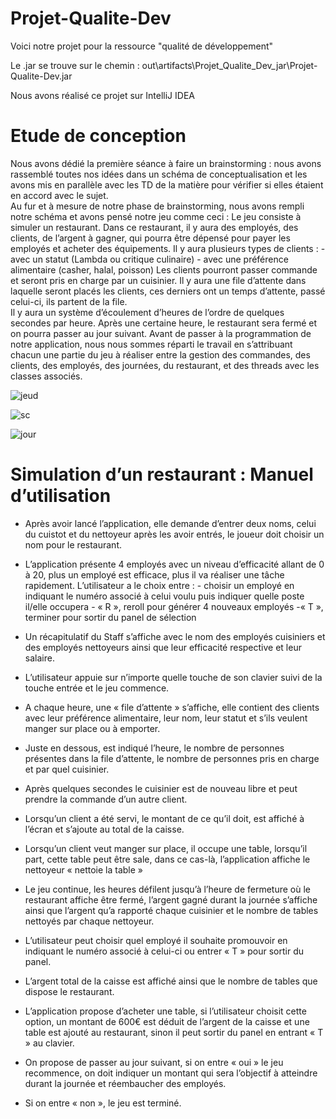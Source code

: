 # Projet-Qualite-Dev

Voici notre projet pour la ressource "qualité de développement"


Le .jar se trouve sur le chemin : out\artifacts\Projet_Qualite_Dev_jar\Projet-Qualite-Dev.jar

Nous avons réalisé ce projet sur IntelliJ IDEA






# Etude de conception

Nous avons dédié la première séance à faire un brainstorming : nous avons rassemblé toutes nos idées dans un schéma de conceptualisation et les avons mis en parallèle avec les TD de la matière pour vérifier si elles étaient en accord avec le sujet.  
Au fur et à mesure de notre phase de brainstorming, nous avons rempli notre schéma et avons pensé notre jeu comme ceci :
Le jeu consiste à simuler un restaurant. 
Dans ce restaurant, il y aura des employés, des clients, de l’argent à gagner, qui pourra être dépensé pour payer les employés et acheter des équipements.
Il y aura plusieurs types de clients :
                                - avec un statut (Lambda ou critique culinaire)
                                - avec une préférence alimentaire (casher, halal, poisson)
Les clients pourront passer commande et seront pris en charge par un cuisinier.
Il y aura une file d’attente dans laquelle seront placés les clients, ces derniers ont un temps d’attente, passé celui-ci, ils partent de la file.  
Il y aura un système d’écoulement d’heures de l’ordre de quelques secondes par heure. Après une certaine heure, le restaurant sera fermé et on pourra passer au jour suivant. 
Avant de passer à la programmation de notre application, nous nous sommes réparti le travail en s’attribuant chacun une partie du jeu à réaliser entre la gestion des commandes, des clients, des employés, des journées, du restaurant, et des threads avec les classes associés. 

![jeud](https://user-images.githubusercontent.com/92530859/207983204-f7db10d7-d47f-4941-b99d-f8cd2aae57e1.PNG)

![sc](https://user-images.githubusercontent.com/92530859/207983283-15d9d814-05a0-488e-a351-e95860445529.PNG)

![jour](https://user-images.githubusercontent.com/92530859/207983313-598e0877-28fe-43f2-9009-d7e6e0eec7a5.PNG)

# Simulation d’un restaurant : Manuel d’utilisation

-	Après avoir lancé l’application, elle demande d’entrer deux noms, celui du cuistot et du nettoyeur après les avoir entrés, le joueur doit choisir un nom pour le restaurant. 

-	L’application présente 4 employés avec un niveau d’efficacité allant de 0 à 20, plus un employé est efficace, plus il va réaliser une tâche rapidement. L’utilisateur a le choix entre :   - choisir un employé en indiquant le numéro associé à celui voulu puis                 indiquer quelle poste il/elle occupera
                                   - « R », reroll pour générer 4 nouveaux employés
                                   -« T », terminer pour sortir du panel de sélection 

-	Un récapitulatif du Staff s’affiche avec le nom des employés cuisiniers et des employés nettoyeurs ainsi que leur efficacité respective et leur salaire.

-	L’utilisateur appuie sur n’importe quelle touche de son clavier suivi de la touche entrée et le jeu commence.

-	A chaque heure, une « file d’attente »  s’affiche, elle contient des clients avec leur préférence alimentaire, leur nom, leur statut et s’ils veulent manger sur place ou à emporter.

-	Juste en dessous, est indiqué l’heure, le nombre de personnes présentes dans la file d’attente, le nombre de personnes pris en charge et par quel cuisinier. 

-	Après quelques secondes le cuisinier est de nouveau libre et peut prendre la commande d’un autre client.

-	Lorsqu’un client a été servi, le montant de ce qu’il doit, est affiché à l’écran et s’ajoute au total de la caisse. 

-	Lorsqu’un client veut manger sur place, il occupe une table, lorsqu’il part, cette table peut être sale, dans ce cas-là, l’application affiche le nettoyeur « nettoie la table » 

-	Le jeu continue, les heures défilent jusqu’à l’heure de fermeture où le restaurant affiche être fermé, l’argent gagné durant la journée s’affiche ainsi que l’argent qu’a rapporté chaque cuisinier et le nombre de tables nettoyés par chaque nettoyeur. 

-	L’utilisateur peut choisir quel employé il souhaite promouvoir en indiquant le numéro associé à celui-ci ou entrer « T » pour sortir du panel.

-	L’argent total de la caisse est affiché ainsi que le nombre de tables que dispose le restaurant.

-	L’application propose d’acheter une table, si l’utilisateur choisit cette option, un montant de 600€ est déduit de l’argent de la caisse et une table est ajouté au restaurant, sinon il peut sortir du panel en entrant « T » au clavier.

-	On propose de passer au jour suivant, si on entre « oui » le jeu recommence, on doit indiquer un montant qui sera l’objectif à atteindre durant la journée et réembaucher des employés. 

-	Si on entre « non », le jeu est terminé. 

